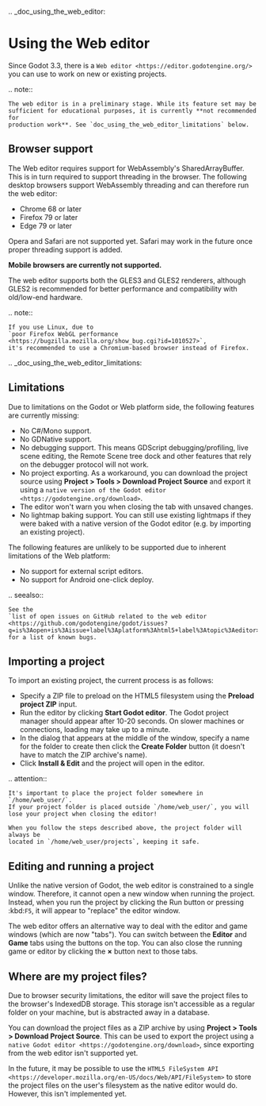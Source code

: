 .. _doc_using_the_web_editor:

Using the Web editor
====================

Since Godot 3.3, there is a `Web editor <https://editor.godotengine.org/>`
you can use to work on new or existing projects.

.. note::

    The web editor is in a preliminary stage. While its feature set may be
    sufficient for educational purposes, it is currently **not recommended for
    production work**. See `doc_using_the_web_editor_limitations` below.

Browser support
---------------

The Web editor requires support for WebAssembly's SharedArrayBuffer. This
is in turn required to support threading in the browser. The following desktop
browsers support WebAssembly threading and can therefore run the web editor:

- Chrome 68 or later
- Firefox 79 or later
- Edge 79 or later

Opera and Safari are not supported yet. Safari may work in the future once
proper threading support is added.

**Mobile browsers are currently not supported.**

The web editor supports both the GLES3 and GLES2 renderers, although GLES2 is
recommended for better performance and compatibility with old/low-end hardware.

.. note::

    If you use Linux, due to
    `poor Firefox WebGL performance <https://bugzilla.mozilla.org/show_bug.cgi?id=1010527>`,
    it's recommended to use a Chromium-based browser instead of Firefox.

.. _doc_using_the_web_editor_limitations:

Limitations
-----------

Due to limitations on the Godot or Web platform side, the following features
are currently missing:

- No C#/Mono support.
- No GDNative support.
- No debugging support. This means GDScript debugging/profiling, live scene
  editing, the Remote Scene tree dock and other features that rely on the debugger
  protocol will not work.
- No project exporting. As a workaround, you can download the project source
  using **Project > Tools > Download Project Source** and export it using a
  `native version of the Godot editor <https://godotengine.org/download>`.
- The editor won't warn you when closing the tab with unsaved changes.
- No lightmap baking support. You can still use existing lightmaps if they were
  baked with a native version of the Godot editor
  (e.g. by importing an existing project).

The following features are unlikely to be supported due to inherent limitations
of the Web platform:

- No support for external script editors.
- No support for Android one-click deploy.

.. seealso::

    See the
    `list of open issues on GitHub related to the web editor <https://github.com/godotengine/godot/issues?q=is%3Aopen+is%3Aissue+label%3Aplatform%3Ahtml5+label%3Atopic%3Aeditor>` for a list of known bugs.

Importing a project
-------------------

To import an existing project, the current process is as follows:

- Specify a ZIP file to preload on the HTML5 filesystem using the
  **Preload project ZIP** input.
- Run the editor by clicking **Start Godot editor**.
  The Godot project manager should appear after 10-20 seconds.
  On slower machines or connections, loading may take up to a minute.
- In the dialog that appears at the middle of the window, specify a name for
  the folder to create then click the **Create Folder** button
  (it doesn't have to match the ZIP archive's name).
- Click **Install & Edit** and the project will open in the editor.

.. attention::

    It's important to place the project folder somewhere in `/home/web_user/`.
    If your project folder is placed outside `/home/web_user/`, you will
    lose your project when closing the editor!

    When you follow the steps described above, the project folder will always be
    located in `/home/web_user/projects`, keeping it safe.

Editing and running a project
-----------------------------

Unlike the native version of Godot, the web editor is constrained to a single
window. Therefore, it cannot open a new window when running the project.
Instead, when you run the project by clicking the Run button or pressing
:kbd:`F5`, it will appear to "replace" the editor window.

The web editor offers an alternative way to deal with the editor and game
windows (which are now "tabs"). You can switch between the **Editor** and
**Game** tabs using the buttons on the top. You can also close the running game
or editor by clicking the **×** button next to those tabs.

Where are my project files?
---------------------------

Due to browser security limitations, the editor will save the project files to
the browser's IndexedDB storage. This storage isn't accessible as a regular folder
on your machine, but is abstracted away in a database.

You can download the project files as a ZIP archive by using
**Project > Tools > Download Project Source**. This can be used to export the
project using a `native Godot editor <https://godotengine.org/download>`,
since exporting from the web editor isn't supported yet.

In the future, it may be possible to use the
`HTML5 FileSystem API <https://developer.mozilla.org/en-US/docs/Web/API/FileSystem>`
to store the project files on the user's filesystem as the native editor would do.
However, this isn't implemented yet.
